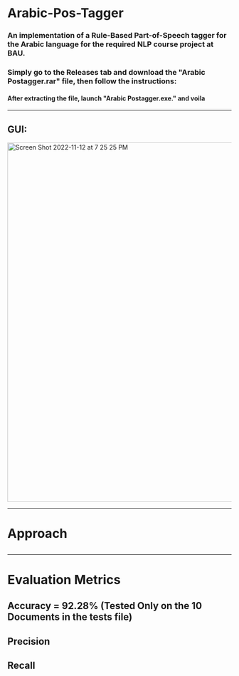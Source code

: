 # Arabic-Pos-Tagger

### An implementation of a Rule-Based Part-of-Speech tagger for the Arabic language for the required NLP course project at BAU.

### **Simply go to the Releases tab and download the "Arabic Postagger.rar" file, then follow the instructions**:
#### After extracting the file, launch "Arabic Postagger.exe." and voila
------------------------------------------------------------------------------------------------------------------------------
## GUI:

<img width="807" alt="Screen Shot 2022-11-12 at 7 25 25 PM" src="https://user-images.githubusercontent.com/115495017/201484135-fa46de84-d3a4-42c0-b86f-7e3c1c58876f.png">

------------------------------------------------------------------------------------------------------------------------------
# Approach
##
------------------------------------------------------------------------------------------------------------------------------
# Evaluation Metrics
## Accuracy = 92.28% (Tested Only on the 10 Documents in the tests file)
## Precision
## Recall
